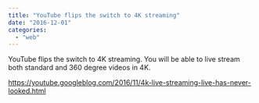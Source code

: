 ```yaml
---
title: "YouTube flips the switch to 4K streaming"
date: "2016-12-01"
categories: 
  - "web"
---
```


YouTube flips the switch to 4K streaming. You will be able to live stream both standard and 360 degree videos in 4K.

https://youtube.googleblog.com/2016/11/4k-live-streaming-live-has-never-looked.html
